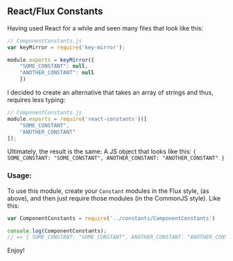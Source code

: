 ## React/Flux Constants

Having used React for a while and seen many files that look like this:

```js
// ComponentConstants.js
var keyMirror = require('key-mirror');

module.exports = keyMirror({
    "SOME_CONSTANT": null,
    "ANOTHER_CONSTANT": null
    })
```

I decided to create an alternative that takes an array of strings and thus, requires less typing:

```js
// ComponentConstants.js
module.exports = require('react-constants')([
    "SOME_CONSTANT",
    "ANOTHER_CONSTANT"
]);
```

Ultimately, the result is the same:
A JS object that looks like this:
`{ SOME_CONSTANT: "SOME_CONSTANT", ANOTHER_CONSTANT: "ANOTHER_CONSTANT" }`

### Usage:

To use this module, create your `Constant` modules in the Flux style, (as above), and then just require those modules (in the CommonJS style). Like this:

```js
var ComponentConstants = require('../constants/ComponentConstants')

console.log(ComponentConstants);
// => { SOME_CONSTANT: "SOME_CONSTANT", ANOTHER_CONSTANT: "ANOTHER_CONSTANT" }
```

Enjoy!
